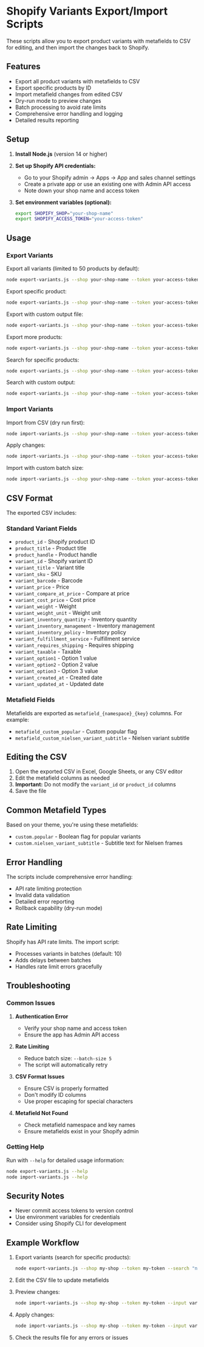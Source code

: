 # Shopify Variants Export/Import Scripts

These scripts allow you to export product variants with metafields to CSV for editing, and then import the changes back to Shopify.

## Features

- Export all product variants with metafields to CSV
- Export specific products by ID
- Import metafield changes from edited CSV
- Dry-run mode to preview changes
- Batch processing to avoid rate limits
- Comprehensive error handling and logging
- Detailed results reporting

## Setup

1. **Install Node.js** (version 14 or higher)

2. **Set up Shopify API credentials:**
   - Go to your Shopify admin → Apps → App and sales channel settings
   - Create a private app or use an existing one with Admin API access
   - Note down your shop name and access token

3. **Set environment variables (optional):**
   ```bash
   export SHOPIFY_SHOP="your-shop-name"
   export SHOPIFY_ACCESS_TOKEN="your-access-token"
   ```

## Usage

### Export Variants

Export all variants (limited to 50 products by default):
```bash
node export-variants.js --shop your-shop-name --token your-access-token
```

Export specific product:
```bash
node export-variants.js --shop your-shop-name --token your-access-token --product-id 123456789
```

Export with custom output file:
```bash
node export-variants.js --shop your-shop-name --token your-access-token --output my-variants.csv
```

Export more products:
```bash
node export-variants.js --shop your-shop-name --token your-access-token --limit 100
```

Search for specific products:
```bash
node export-variants.js --shop your-shop-name --token your-access-token --search "nielsen"
```

Search with custom output:
```bash
node export-variants.js --shop your-shop-name --token your-access-token --search "frames" --output nielsen-frames.csv
```

### Import Variants

Import from CSV (dry run first):
```bash
node import-variants.js --shop your-shop-name --token your-access-token --input variants-export.csv --dry-run
```

Apply changes:
```bash
node import-variants.js --shop your-shop-name --token your-access-token --input variants-export.csv
```

Import with custom batch size:
```bash
node import-variants.js --shop your-shop-name --token your-access-token --input variants-export.csv --batch-size 5
```

## CSV Format

The exported CSV includes:

### Standard Variant Fields
- `product_id` - Shopify product ID
- `product_title` - Product title
- `product_handle` - Product handle
- `variant_id` - Shopify variant ID
- `variant_title` - Variant title
- `variant_sku` - SKU
- `variant_barcode` - Barcode
- `variant_price` - Price
- `variant_compare_at_price` - Compare at price
- `variant_cost_price` - Cost price
- `variant_weight` - Weight
- `variant_weight_unit` - Weight unit
- `variant_inventory_quantity` - Inventory quantity
- `variant_inventory_management` - Inventory management
- `variant_inventory_policy` - Inventory policy
- `variant_fulfillment_service` - Fulfillment service
- `variant_requires_shipping` - Requires shipping
- `variant_taxable` - Taxable
- `variant_option1` - Option 1 value
- `variant_option2` - Option 2 value
- `variant_option3` - Option 3 value
- `variant_created_at` - Created date
- `variant_updated_at` - Updated date

### Metafield Fields
Metafields are exported as `metafield_{namespace}_{key}` columns. For example:
- `metafield_custom_popular` - Custom popular flag
- `metafield_custom_nielsen_variant_subtitle` - Nielsen variant subtitle

## Editing the CSV

1. Open the exported CSV in Excel, Google Sheets, or any CSV editor
2. Edit the metafield columns as needed
3. **Important:** Do not modify the `variant_id` or `product_id` columns
4. Save the file

## Common Metafield Types

Based on your theme, you're using these metafields:
- `custom.popular` - Boolean flag for popular variants
- `custom.nielsen_variant_subtitle` - Subtitle text for Nielsen frames

## Error Handling

The scripts include comprehensive error handling:
- API rate limiting protection
- Invalid data validation
- Detailed error reporting
- Rollback capability (dry-run mode)

## Rate Limiting

Shopify has API rate limits. The import script:
- Processes variants in batches (default: 10)
- Adds delays between batches
- Handles rate limit errors gracefully

## Troubleshooting

### Common Issues

1. **Authentication Error**
   - Verify your shop name and access token
   - Ensure the app has Admin API access

2. **Rate Limiting**
   - Reduce batch size: `--batch-size 5`
   - The script will automatically retry

3. **CSV Format Issues**
   - Ensure CSV is properly formatted
   - Don't modify ID columns
   - Use proper escaping for special characters

4. **Metafield Not Found**
   - Check metafield namespace and key names
   - Ensure metafields exist in your Shopify admin

### Getting Help

Run with `--help` for detailed usage information:
```bash
node export-variants.js --help
node import-variants.js --help
```

## Security Notes

- Never commit access tokens to version control
- Use environment variables for credentials
- Consider using Shopify CLI for development

## Example Workflow

1. Export variants (search for specific products):
   ```bash
   node export-variants.js --shop my-shop --token my-token --search "nielsen" --output nielsen-variants.csv
   ```

2. Edit the CSV file to update metafields

3. Preview changes:
   ```bash
   node import-variants.js --shop my-shop --token my-token --input variants.csv --dry-run
   ```

4. Apply changes:
   ```bash
   node import-variants.js --shop my-shop --token my-token --input variants.csv
   ```

5. Check the results file for any errors or issues
